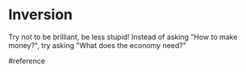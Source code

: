 # Inversion
Try not to be brilliant, be less stupid! Instead of asking "How to make money?", try asking "What does the economy need?"

#reference